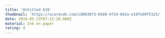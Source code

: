 ```yaml
---
title: 'Untitled 618'
thumbnail: 'https://ucarecdn.com/c8003073-6508-4f24-842a-e18fe09f5323/'
date: 2019-05-23T07:12:28.000Z
material: Ink on paper
rating: 4
---
```

